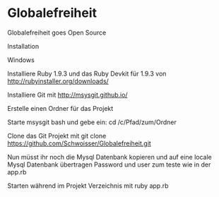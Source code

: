 Globalefreiheit
===============

Globalefreiheit goes Open Source


Installation

Windows

Installiere Ruby 1.9.3 und das Ruby Devkit für 1.9.3 von
http://rubyinstaller.org/downloads/

Installiere Git mit
http://msysgit.github.io/

Erstelle einen Ordner für das Projekt

Starte msysgit bash und gebe ein:
cd /c/Pfad/zum/Ordner

Clone das Git Projekt mit
git clone https://github.com/Schwoisser/Globalefreiheit.git

Nun müsst ihr noch die Mysql Datenbank kopieren und auf eine locale Mysql Datenbank übertragen
Password und user zum teste wie in der app.rb

Starten während im Projekt Verzeichnis mit
ruby app.rb


